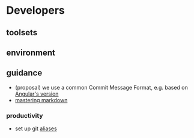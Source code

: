 # Developers

## toolsets

## environment

## guidance
- (proposal) we use a common Commit Message Format, e.g. based on [Angular's version](https://github.com/angular/angular/blob/master/CONTRIBUTING.md#commit-message-format)
- [mastering markdown](https://guides.github.com/features/mastering-markdown)

### productivity
- set up git [aliases](http://githowto.com/aliases)
